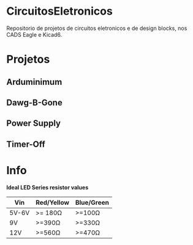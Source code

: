 # CircuitosEletronicos
Repositorio de projetos de circuitos eletronicos e de design blocks, nos CADS Eagle e Kicad6.

# Projetos

## Arduminimum

## Dawg-B-Gone

## Power Supply 

## Timer-Off


# Info 

**Ideal LED Series resistor values**

|Vin|Red/Yellow|Blue/Green|
|---|----------|----------|
|5V-6V|>= 180Ω| >=100Ω|
|9V|>=390Ω|>=330Ω|
|12V|>=560Ω|>=470Ω|